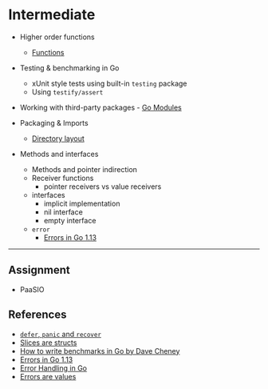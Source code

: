 # Intermediate

- Higher order functions
  - [Functions](https://golang.org/doc/codewalk/functions/)

- Testing & benchmarking in Go
  - xUnit style tests using built-in `testing` package
  - Using `testify/assert`

- Working with third-party packages - [Go Modules](https://github.com/golang/go/wiki/Modules)

- Packaging & Imports
  - [Directory layout](https://github.com/golang-standards/project-layout)

- Methods and interfaces
  - Methods and pointer indirection
  - Receiver functions
    - pointer receivers vs value receivers
  - interfaces
    - implicit implementation
    - nil interface
    - empty interface
  - `error`
    - [Errors in Go 1.13](https://blog.golang.org/go1.13-errors)

---

## Assignment

- PaaSIO

## References

- [`defer`, `panic` and `recover`](https://blog.golang.org/defer-panic-and-recover)
- [Slices are structs](https://github.com/golang/go/blob/6ffca2260296d82f235d38367f0d0f008121521e/src/runtime/slice.go#L13)
- [How to write benchmarks in Go by Dave Cheney](https://dave.cheney.net/2013/06/30/how-to-write-benchmarks-in-go)
- [Errors in Go 1.13](https://blog.golang.org/go1.13-errors)
- [Error Handling in Go](https://dave.cheney.net/tag/error-handling)
- [Errors are values](https://blog.golang.org/errors-are-values)
